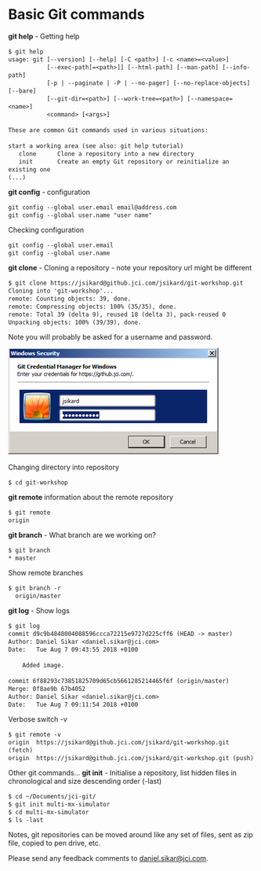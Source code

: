 # Basic Git commands

**git help** - Getting help
```
$ git help
usage: git [--version] [--help] [-C <path>] [-c <name>=<value>]
           [--exec-path[=<path>]] [--html-path] [--man-path] [--info-path]
           [-p | --paginate | -P | --no-pager] [--no-replace-objects] [--bare]
           [--git-dir=<path>] [--work-tree=<path>] [--namespace=<name>]
           <command> [<args>]

These are common Git commands used in various situations:

start a working area (see also: git help tutorial)
   clone      Clone a repository into a new directory
   init       Create an empty Git repository or reinitialize an existing one
(...)
```

**git config** - configuration
```
git config --global user.email email@address.com
git config --global user.name "user name"
```

Checking configuration
```
git config --global user.email
git config --global user.name
```

**git clone** - Cloning a repository - note your repository url might be different
```
$ git clone https://jsikard@github.jci.com/jsikard/git-workshop.git
Cloning into 'git-workshop'...
remote: Counting objects: 39, done.
remote: Compressing objects: 100% (35/35), done.
remote: Total 39 (delta 9), reused 18 (delta 3), pack-reused 0
Unpacking objects: 100% (39/39), done.
```

Note you will probably be asked for a username and password.  

![Authentication](../images/authenticating.png)

Changing directory into repository
```
$ cd git-workshop
```

**git remote** information about the remote repository
```
$ git remote
origin
```

**git branch** - What branch are we working on?
```
$ git branch
* master
```

Show remote branches
```
$ git branch -r
  origin/master
```

**git log** - Show logs
```
$ git log
commit d9c9b4848004088596ccca72215e9727d225cff6 (HEAD -> master)
Author: Daniel Sikar <daniel.sikar@jci.com>
Date:   Tue Aug 7 09:43:55 2018 +0100

    Added image.

commit 6f88293c73851825709d65cb5661285214465f6f (origin/master)
Merge: 0f8ae9b 67b4052
Author: Daniel Sikar <daniel.sikar@jci.com>
Date:   Tue Aug 7 09:11:54 2018 +0100
```

Verbose switch -v
```
$ git remote -v
origin  https://jsikard@github.jci.com/jsikard/git-workshop.git (fetch)
origin  https://jsikard@github.jci.com/jsikard/git-workshop.git (push)
```


Other git commands...
**git init** - Initialise a repository, list hidden files in chronological and size descending order (-last)
```
$ cd ~/Documents/jci-git/
$ git init multi-mx-simulator
$ cd multi-mx-simulator
$ ls -last
```

Notes, git repositories can be moved around like any set of files, sent as zip file, copied to pen drive, etc.  

Please send any feedback comments to daniel.sikar@jci.com.



